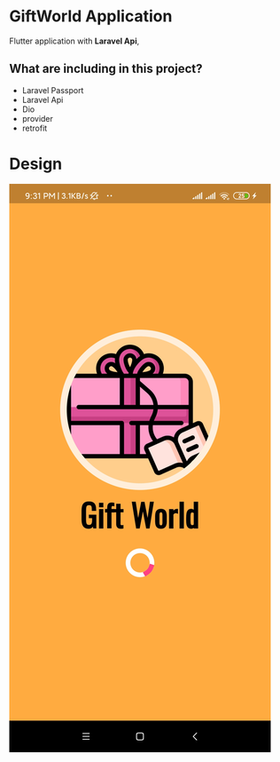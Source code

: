 # GiftWorld Application

Flutter application with **Laravel Api**,


## What are including in this project?
- Laravel Passport 
- Laravel Api
- Dio
- provider
- retrofit

# Design 

![alt text](https://github.com/veerLH/Gift_World/blob/master/img/screen_shot/img0.jpg?raw=true) <!-- .element height="50%" width="50%" -->
